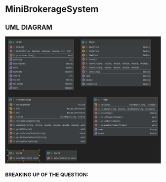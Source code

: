 # MiniBrokerageSystem
 
 ## UML DIAGRAM
 
 ![uml diag](uml.png)
 
 ### BREAKING UP OF THE QUESTION:

